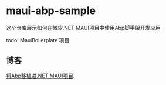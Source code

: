 # maui-abp-sample

这个仓库展示如何在微软.NET MAUI项目中使用Abp脚手架开发应用

todo: MauiBoilerplate 项目

## 博客 
[将Abp移植进.NET MAUI项目](https://blog.csdn.net/jevonsflash/article/details/124859858).



